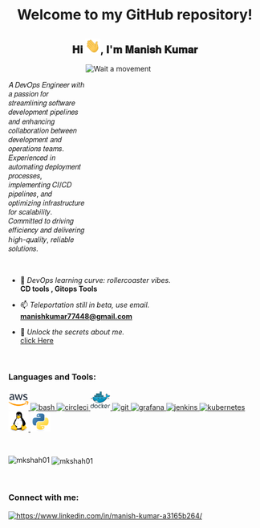 <h1 align="center"> <b>Welcome to my GitHub repository!</b></h1>
<h2 align="center"><strong> 𝐇𝐢 <img align="" alt="Coder GIF" height=30 width=30 src="https://github.com/MKshah01/Mkshah01/blob/main/hi.gif" />, 𝐈'𝐦 𝐌𝐚𝐧𝐢𝐬𝐡 𝐊𝐮𝐦𝐚𝐫 </strong></h2></h2> 

<img align="right" alt="Wait a movement" height=350 width=350 src="https://github.com/MKshah01/Mkshah01/blob/main/devops_img.png" />
</br>

<p align="left"> 𝐴 𝐷𝑒𝑣𝑂𝑝𝑠 𝐸𝑛𝑔𝑖𝑛𝑒𝑒𝑟 𝑤𝑖𝑡ℎ 𝑎 𝑝𝑎𝑠𝑠𝑖𝑜𝑛 𝑓𝑜𝑟 𝑠𝑡𝑟𝑒𝑎𝑚𝑙𝑖𝑛𝑖𝑛𝑔 𝑠𝑜𝑓𝑡𝑤𝑎𝑟𝑒 𝑑𝑒𝑣𝑒𝑙𝑜𝑝𝑚𝑒𝑛𝑡 𝑝𝑖𝑝𝑒𝑙𝑖𝑛𝑒𝑠 𝑎𝑛𝑑 𝑒𝑛ℎ𝑎𝑛𝑐𝑖𝑛𝑔 𝑐𝑜𝑙𝑙𝑎𝑏𝑜𝑟𝑎𝑡𝑖𝑜𝑛 𝑏𝑒𝑡𝑤𝑒𝑒𝑛 𝑑𝑒𝑣𝑒𝑙𝑜𝑝𝑚𝑒𝑛𝑡 𝑎𝑛𝑑 𝑜𝑝𝑒𝑟𝑎𝑡𝑖𝑜𝑛𝑠 𝑡𝑒𝑎𝑚𝑠. 𝐸𝑥𝑝𝑒𝑟𝑖𝑒𝑛𝑐𝑒𝑑 𝑖𝑛 𝑎𝑢𝑡𝑜𝑚𝑎𝑡𝑖𝑛𝑔 𝑑𝑒𝑝𝑙𝑜𝑦𝑚𝑒𝑛𝑡 𝑝𝑟𝑜𝑐𝑒𝑠𝑠𝑒𝑠, 𝑖𝑚𝑝𝑙𝑒𝑚𝑒𝑛𝑡𝑖𝑛𝑔 𝐶𝐼/𝐶𝐷 𝑝𝑖𝑝𝑒𝑙𝑖𝑛𝑒𝑠, 𝑎𝑛𝑑 𝑜𝑝𝑡𝑖𝑚𝑖𝑧𝑖𝑛𝑔 𝑖𝑛𝑓𝑟𝑎𝑠𝑡𝑟𝑢𝑐𝑡𝑢𝑟𝑒 𝑓𝑜𝑟 𝑠𝑐𝑎𝑙𝑎𝑏𝑖𝑙𝑖𝑡𝑦. 𝐶𝑜𝑚𝑚𝑖𝑡𝑡𝑒𝑑 𝑡𝑜 𝑑𝑟𝑖𝑣𝑖𝑛𝑔 𝑒𝑓𝑓𝑖𝑐𝑖𝑒𝑛𝑐𝑦 𝑎𝑛𝑑 𝑑𝑒𝑙𝑖𝑣𝑒𝑟𝑖𝑛𝑔 ℎ𝑖𝑔ℎ-𝑞𝑢𝑎𝑙𝑖𝑡𝑦, 𝑟𝑒𝑙𝑖𝑎𝑏𝑙𝑒 𝑠𝑜𝑙𝑢𝑡𝑖𝑜𝑛𝑠. </p>

</br>

- 🌱 <i>DevOps learning curve: rollercoaster vibes.</i></br>
     **CD tools , Gitops Tools**

- 📫<i> Teleportation still in beta, use email.</i></br>
     **manishkumar77448@gmail.com**

- 📄<i> Unlock the secrets about me.</i></br>
     [click Here](https://shorturl.at/duBGH)

</p>

</br>

<h3 align="left">Languages and Tools:</h3>
<p align="left"> <a href="https://aws.amazon.com" target="_blank" rel="noreferrer"> <img src="https://raw.githubusercontent.com/devicons/devicon/master/icons/amazonwebservices/amazonwebservices-original-wordmark.svg" alt="aws" width="40" height="40"/> </a> <a href="https://www.gnu.org/software/bash/" target="_blank" rel="noreferrer"> <img src="https://www.vectorlogo.zone/logos/gnu_bash/gnu_bash-icon.svg" alt="bash" width="40" height="40"/> </a> <a href="https://circleci.com" target="_blank" rel="noreferrer"> <img src="https://www.vectorlogo.zone/logos/circleci/circleci-icon.svg" alt="circleci" width="40" height="40"/> </a> <a href="https://www.docker.com/" target="_blank" rel="noreferrer"> <img src="https://raw.githubusercontent.com/devicons/devicon/master/icons/docker/docker-original-wordmark.svg" alt="docker" width="40" height="40"/> </a> <a href="https://git-scm.com/" target="_blank" rel="noreferrer"> <img src="https://www.vectorlogo.zone/logos/git-scm/git-scm-icon.svg" alt="git" width="40" height="40"/> </a> <a href="https://grafana.com" target="_blank" rel="noreferrer"> <img src="https://www.vectorlogo.zone/logos/grafana/grafana-icon.svg" alt="grafana" width="40" height="40"/> </a> <a href="https://www.jenkins.io" target="_blank" rel="noreferrer"> <img src="https://www.vectorlogo.zone/logos/jenkins/jenkins-icon.svg" alt="jenkins" width="40" height="40"/> </a> <a href="https://kubernetes.io" target="_blank" rel="noreferrer"> <img src="https://www.vectorlogo.zone/logos/kubernetes/kubernetes-icon.svg" alt="kubernetes" width="40" height="40"/> </a> <a href="https://www.linux.org/" target="_blank" rel="noreferrer"> <img src="https://raw.githubusercontent.com/devicons/devicon/master/icons/linux/linux-original.svg" alt="linux" width="40" height="40"/> </a> <a href="https://www.python.org" target="_blank" rel="noreferrer"> <img src="https://raw.githubusercontent.com/devicons/devicon/master/icons/python/python-original.svg" alt="python" width="40" height="40"/> </a> </p>

</br>

<p><img align="left" src="https://github-readme-stats.vercel.app/api/top-langs?username=mkshah01&show_icons=true&locale=en&layout=compact" alt="mkshah01" /></p>

<p>&nbsp;<img align="center" src="https://github-readme-stats.vercel.app/api?username=mkshah01&show_icons=true&locale=en" alt="mkshah01" /></p>

<p><img align="center" src="https://github-readme-streak-stats.herokuapp.com/?user=mkshah01&" alt="" /></p>

<h3 align="left">Connect with me:</h3>
<p align="left">
<a href="https://linkedin.com/in/https://www.linkedin.com/in/manish-kumar-a3165b264/" target="blank"><img align="center" src="https://raw.githubusercontent.com/rahuldkjain/github-profile-readme-generator/master/src/images/icons/Social/linked-in-alt.svg" alt="https://www.linkedin.com/in/manish-kumar-a3165b264/" height="30" width="40" /></a>
</p>
